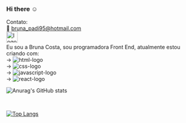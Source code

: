 ### Hi there :relaxed:
Contato:
<br>
:e-mail: bruna_padi95@hotmail.com   
<a href="https://www.linkedin.com/in/bruna-padilha-da-costa-15828893" target="_blank"> <img src="https://mktoolboxsuite.com/wp-content/uploads/2019/08/linkedin-300x263.jpg" alt="logo-linkedin" width="30px"> <a/>   
Eu sou a Bruna Costa, sou programadora Front End, atualmente estou criando com:
<br>
  → <img src="https://img.shields.io/badge/HTML5-E34F26?style=for-the-badge&logo=html5&logoColor=white" alt="html-logo"/>
  <br>
  → <img src="https://img.shields.io/badge/CSS3-1572B6?style=for-the-badge&logo=css3&logoColor=white" alt="css-logo"/>
<br>
  → <img src="https://img.shields.io/badge/JavaScript-F7DF1E?style=for-the-badge&logo=javascript&logoColor=black" alt="javascript-logo"/>
<br>
  → <img src="https://img.shields.io/badge/React-20232A?style=for-the-badge&logo=react&logoColor=61DAFB" alt="react-logo"/>
  
  ![Anurag's GitHub stats](https://github-readme-stats.vercel.app/api?username=brunapcosta)
  
  <br>
  
  [![Top Langs](https://github-readme-stats.vercel.app/api/top-langs/?username=brunapcosta)](https://github.com/anuraghazra/github-readme-stats)
